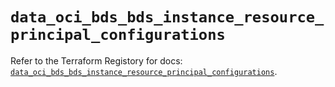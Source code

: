 # `data_oci_bds_bds_instance_resource_principal_configurations`

Refer to the Terraform Registory for docs: [`data_oci_bds_bds_instance_resource_principal_configurations`](https://registry.terraform.io/providers/oracle/oci/6.18.0/docs/data-sources/bds_bds_instance_resource_principal_configurations).

